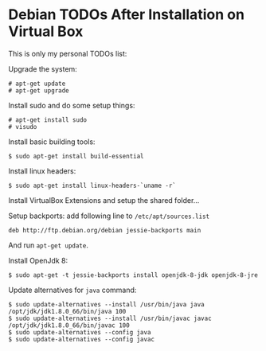 # Debian TODOs After Installation on Virtual Box

This is only my personal TODOs list:

Upgrade the system:

  ```console
# apt-get update
# apt-get upgrade
  ```

Install sudo and do some setup things:

  ```console
# apt-get install sudo
# visudo
  ```

Install basic building tools:

  ```console
$ sudo apt-get install build-essential
  ```

Install linux headers:

  ```console 
$ sudo apt-get install linux-headers-`uname -r`
  ```

Install VirtualBox Extensions and setup the shared folder...

Setup backports: add following line to `/etc/apt/sources.list`

  ```text
deb http://ftp.debian.org/debian jessie-backports main
  ```

And run `apt-get update`.

Install OpenJdk 8:

  ```console
$ sudo apt-get -t jessie-backports install openjdk-8-jdk openjdk-8-jre
  ```

Update alternatives for `java` command:

  ```console
$ sudo update-alternatives --install /usr/bin/java java /opt/jdk/jdk1.8.0_66/bin/java 100
$ sudo update-alternatives --install /usr/bin/javac javac /opt/jdk/jdk1.8.0_66/bin/javac 100
$ sudo update-alternatives --config java
$ sudo update-alternatives --config javac
  ```
